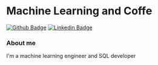 # Machine Learning and Coffe 

[![Github Badge](https://img.shields.io/badge/-Github-000?style=flat-square&logo=Github&logoColor=white&link=https://github.com/Whoefa)](https://github.com/Whoefa)
[![Linkedin Badge](https://img.shields.io/badge/-LinkedIn-blue?style=flat-square&logo=Linkedin&logoColor=white&link=https://www.linkedin.com/in/Whoefa/)](https://www.linkedin.com/in/Whoefa/)

### About me

I'm a machine learning engineer and SQL developer




